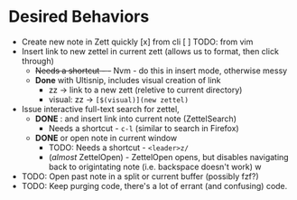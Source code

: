 # Desired Behaviors

* Create new note in Zett quickly 
  [x] from cli
  [ ] TODO: from vim
* Insert link to new zettel in current zett 
  (allows us to format, then click through)
  * ~~Needs a shortcut - <leader>-~~ Nvm - do this in insert mode, otherwise messy
  * **Done** with Ultisnip, includes visual creation of link
    * zz<tab> -> link to a new zett (reletive to current directory)
    * visual: zz<tab> -> `[$(visual)](new zettel)`
* Issue interactive full-text search for zettel,
  * **DONE** : and insert link into current note (ZettelSearch)
      * Needs a shortcut - `c-l` (similar to search in Firefox)
  * **DONE**  or open note in current window 
      * TODO: Needs a shortcut - `<leader>z/`
      * (*almost* ZettelOpen) - ZettelOpen opens, but disables navigating back
        to origintating note (i.e. backspace doesn't work) w
* TODO: Open past note in a split or current buffer (possibly fzf?)
* TODO: Keep purging code, there's a lot of errant (and confusing) code.
